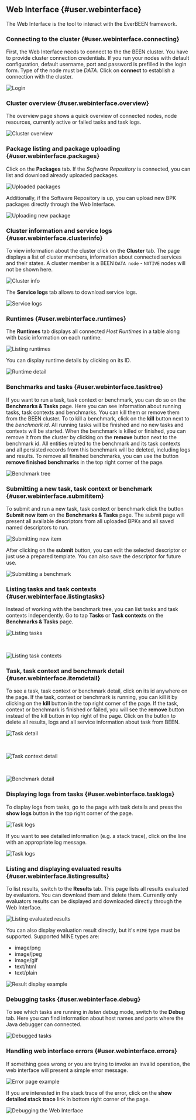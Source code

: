 ## Web Interface {#user.webinterface}

The Web Interface is the tool to interact with the EverBEEN framework.
   

### Connecting to the cluster {#user.webinterface.connecting}
First, the Web Interface needs to connect to the the BEEN cluster. You have to provide cluster connection credentials. If you run your nodes with default configuration, default username, port and password is prefilled in the login form. Type of the node must be *DATA*.  Click on **connect** to establish a connection with the cluster.

![Login](images/wi/login_page_01.png)



### Cluster overview {#user.webinterface.overview}
The overview page shows a quick overview of connected nodes, node resources, currently active or failed tasks and task logs.

![Cluster overview](images/wi/overview_01.png)



### Package listing and package uploading {#user.webinterface.packages}
Click on the **Packages** tab. If the *Software Repository* is connected, you can list and download already uploaded packages.

![Uploaded packages](images/wi/packages_listing_01.png)

Additionally, if the Software Repository is up, you can upload new BPK packages directly through the Web Interface.

![Uploading new package](images/wi/packages_uploading_01.png)



### Cluster information and service logs {#user.webinterface.clusterinfo}
To view information about the cluster  click on the **Cluster** tab. The page displays a list of cluster members, information about connected services and their states. A cluster member is a BEEN `DATA node` - `NATIVE` nodes will not be shown here.

![Cluster info](images/wi/cluster_01.png)

The **Service logs** tab allows to download service logs.

![Service logs](images/wi/service_logs_01.png)




### Runtimes {#user.webinterface.runtimes}
The **Runtimes** tab displays all connected *Host Runtimes* in a table along with basic information on each runtime. 

![Listing runtimes](images/wi/runtimes_01.png)

You can display runtime details by clicking on its ID.

![Runtime detail](images/wi/runtime_detail_01.png)




### Benchmarks and tasks {#user.webinterface.tasktree}
If you want to run a task, task context or benchmark, you can do so on the **Benchmarks & Tasks** page. Here you can see information about running tasks, task contexts and benchmarks. You can kill them or remove them from the BEEN cluster. To to kill a benchmark, click on the **kill** button next to the *benchmark id*. All running tasks will be finished and no new tasks and contexts will be started. When the benchmark is killed or finished, you can remove it from the cluster by clicking on the **remove** button next to the benchmark id. All entities related to the benchmark and its task contexts and all persisted records from this benchmark will be deleted, including logs and results. To remove all finished benchmarks, you can use the button **remove finished benchmarks** in the top right corner of the page.

![Benchmark tree](images/wi/benchmark_tasks__benchmark_tree_01.png)



### Submitting a new task, task context or benchmark {#user.webinterface.submititem}
To submit and run a new task, task context or benchmark click the button **Submit new item** on the **Benchmarks & Tasks** page. The submit page will present all available descriptors from all uploaded BPKs and all saved named descriptors to run.
 
![Submitting new item](images/wi/benchmark_tasks__submit_new_item_01.png)

After clicking on the **submit** button, you can edit the selected descriptor or just use a prepared template. You can also save the descriptor for future use.

![Submitting a benchmark](images/wi/submit_benchmark_01.png)






### Listing tasks and task contexts {#user.webinterface.listingtasks}
Instead of working with the benchmark tree, you can list tasks and task contexts independently. Go to tap **Tasks** or **Task contexts** on the **Benchmarks & Tasks** page. 

![Listing tasks](images/wi/benchmark_tasks__tasks_01.png)

&nbsp;&nbsp;&nbsp;&nbsp;<br/>

![Listing task contexts](images/wi/benchmark_tasks__task_contexts_01.png)



### Task, task context and benchmark detail {#user.webinterface.itemdetail}
To see a task, task context or benchmark detail, click on its id anywhere on the page. If the task, context or benchmark is running, you can kill it by clicking on the **kill** button in the top right corner of the page. If the task, context or benchmark is finished or failed, you will see the **remove** button instead of the kill button in top right of the page. Click on the button to delete all results, logs and all service information about task from BEEN.

![Task detail](images/wi/task_detail_01.png)

&nbsp;&nbsp;&nbsp;&nbsp;<br/>

![Task context detail](images/wi/task_context_detail_01.png)

&nbsp;&nbsp;&nbsp;&nbsp;<br/>

![Benchmark detail](images/wi/benchmark_detail_01.png)





### Displaying logs from tasks {#user.webinterface.tasklogs}
To display logs from tasks, go to the page with task details and press the **show logs** button in the top right corner of the page. 

![Task logs](images/wi/task_logs_detail_01.png)

If you want to see detailed information (e.g. a stack trace), click on the line with an appropriate log message.

![Task logs](images/wi/task_log_detail_01.png)




### Listing and displaying evaluated results {#user.webinterface.listingresults}
To list results, switch to the **Results** tab. This page lists all results evaluated by evaluators. You can download them and delete them. Currently only evaluators results can be displayed and downloaded directly through the Web Interface.

![Listing evaluated results](images/wi/results_01.png)

You can also display evaluation result directly, but it's `MIME` type must be supported. Supported MINE types are:

* image/png
* image/jpeg
* image/gif
* text/html
* text/plain
 
![Result display example](images/wi/evaluator_result_example_01.png)


### Debugging tasks {#user.webinterface.debug}
To see which tasks are running in *listen* debug mode, switch to the **Debug** tab. Here you can find information about host names and ports where the Java debugger can connected. 

![Debugged tasks](images/wi/debug_01.png)



### Handling web interface errors {#user.webinterface.errors}
If something goes wrong or you are trying to invoke an invalid operation, the web interface will present a simple error message.

![Error page example](images/wi/example_error_page_01.png)

If you are interested in the stack trace of the error, click on the **show detailed stack trace** link in bottom right corner of the page.

![Debugging the Web Interface](images/wi/example_been_debug_page_01.png)
